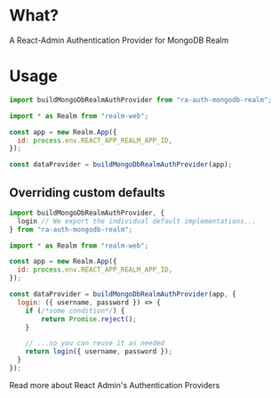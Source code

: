 # What?
A React-Admin Authentication Provider for MongoDB Realm

# Usage

```javascript
import buildMongoDbRealmAuthProvider from "ra-auth-mongodb-realm";

import * as Realm from "realm-web";

const app = new Realm.App({
  id: process.env.REACT_APP_REALM_APP_ID,
});

const dataProvider = buildMongoDbRealmAuthProvider(app);
```

## Overriding custom defaults

```javascript
import buildMongoDbRealmAuthProvider, {
  login // We export the individual default implementations...
} from "ra-auth-mongodb-realm";

import * as Realm from "realm-web";

const app = new Realm.App({
  id: process.env.REACT_APP_REALM_APP_ID,
});

const dataProvider = buildMongoDbRealmAuthProvider(app, {
  login: ({ username, password }) => {
    if (/*some condition*/) {
        return Promise.reject();
    }

    // ...so you can reuse it as needed
    return login({ username, password });
  }
});
```

Read more about React Admin's Authentication Providers